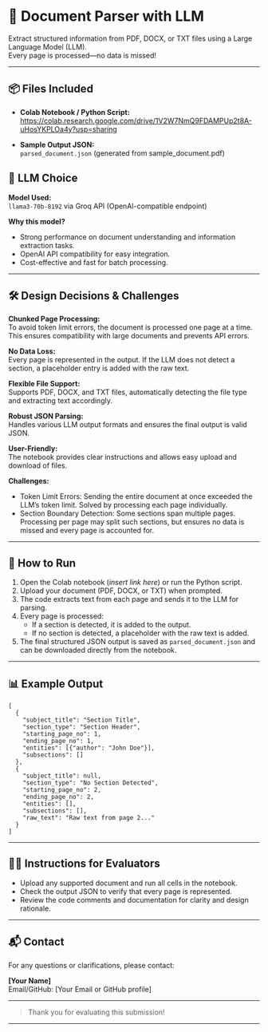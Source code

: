 
# 📄 Document Parser with LLM

Extract structured information from PDF, DOCX, or TXT files using a Large Language Model (LLM).  
Every page is processed—no data is missed!

---

## 📦 Files Included

- **Colab Notebook / Python Script:**  
  https://colab.research.google.com/drive/1V2W7NmQ9FDAMPUp2t8A-uHosYKPLOa4y?usp=sharing

- **Sample Output JSON:**  
  `parsed_document.json` (generated from sample_document.pdf)



## 🤖 LLM Choice

**Model Used:**  
`llama3-70b-8192` via Groq API (OpenAI-compatible endpoint)

**Why this model?**  
- Strong performance on document understanding and information extraction tasks.  
- OpenAI API compatibility for easy integration.  
- Cost-effective and fast for batch processing.

---

## 🛠️ Design Decisions & Challenges

**Chunked Page Processing:**  
To avoid token limit errors, the document is processed one page at a time. This ensures compatibility with large documents and prevents API errors.

**No Data Loss:**  
Every page is represented in the output. If the LLM does not detect a section, a placeholder entry is added with the raw text.

**Flexible File Support:**  
Supports PDF, DOCX, and TXT files, automatically detecting the file type and extracting text accordingly.

**Robust JSON Parsing:**  
Handles various LLM output formats and ensures the final output is valid JSON.

**User-Friendly:**  
The notebook provides clear instructions and allows easy upload and download of files.

**Challenges:**  
- Token Limit Errors: Sending the entire document at once exceeded the LLM’s token limit. Solved by processing each page individually.  
- Section Boundary Detection: Some sections span multiple pages. Processing per page may split such sections, but ensures no data is missed and every page is accounted for.

---

## 🚀 How to Run

1. Open the Colab notebook (_insert link here_) or run the Python script.  
2. Upload your document (PDF, DOCX, or TXT) when prompted.  
3. The code extracts text from each page and sends it to the LLM for parsing.  
4. Every page is processed:  
   - If a section is detected, it is added to the output.  
   - If no section is detected, a placeholder with the raw text is added.  
5. The final structured JSON output is saved as `parsed_document.json` and can be downloaded directly from the notebook.

---

## 📊 Example Output

```
[
  {
    "subject_title": "Section Title",
    "section_type": "Section Header",
    "starting_page_no": 1,
    "ending_page_no": 1,
    "entities": [{"author": "John Doe"}],
    "subsections": []
  },
  {
    "subject_title": null,
    "section_type": "No Section Detected",
    "starting_page_no": 2,
    "ending_page_no": 2,
    "entities": [],
    "subsections": [],
    "raw_text": "Raw text from page 2..."
  }
]
```

---

## 🧑‍💻 Instructions for Evaluators

- Upload any supported document and run all cells in the notebook.  
- Check the output JSON to verify that every page is represented.  
- Review the code comments and documentation for clarity and design rationale.

---

## 📬 Contact

For any questions or clarifications, please contact:

**[Your Name]**  
Email/GitHub: [Your Email or GitHub profile]

---

> Thank you for evaluating this submission!

---



